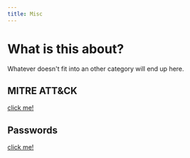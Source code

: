 ```yaml
---
title: Misc
---
```


# What is this about?
Whatever doesn't fit into an other category will end up here.

## MITRE ATT&CK

[click me!](./mitre)

## Passwords

[click me!](./passwords)
